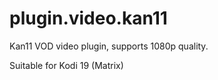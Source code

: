 plugin.video.kan11
==================

Kan11 VOD video plugin, supports 1080p quality.

Suitable for Kodi 19 (Matrix)

